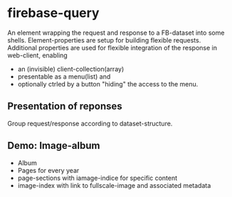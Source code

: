 # firebase-query
An element wrapping the request and response to a FB-dataset into
some shells. Element-properties are setup for building flexible requests. 
Additional properties are used for flexible integration of the response in web-client, enabling    
- an (invisible) client-collection(array)
- presentable as a menu(list) and 
- optionally ctrled by a button "hiding" the access to the menu.
 
## Presentation of reponses
Group request/response according to dataset-structure.

## Demo: Image-album
- Album
- Pages for every year
- page-sections with iamage-indice for specific content
- image-index with link to fullscale-image and associated metadata

